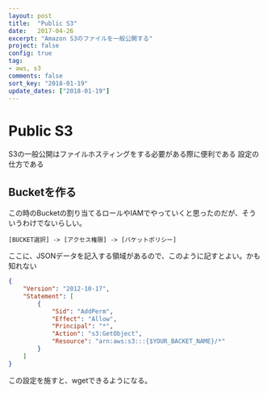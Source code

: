 ```yaml
---
layout: post
title:  "Public S3"
date:   2017-04-26
excerpt: "Amazon S3のファイルを一般公開する"
project: false
config: true
tag:
- aws, s3
comments: false
sort_key: "2018-01-19"
update_dates: ["2018-01-19"]
---
```


# Public S3
S3の一般公開はファイルホスティングをする必要がある際に便利である
設定の仕方である

## Bucketを作る
この時のBucketの割り当てるロールやIAMでやっていくと思ったのだが、そういうわけでないらしい。

```console
[BUCKET選択] -> [アクセス権限] -> [バケットポリシー]
```

ここに、JSONデータを記入する領域があるので、このように記すとよい。かも知れない

```json
{
    "Version": "2012-10-17",
    "Statement": [
        {
            "Sid": "AddPerm",
            "Effect": "Allow",
            "Principal": "*",
            "Action": "s3:GetObject",
            "Resource": "arn:aws:s3:::{$YOUR_BACKET_NAME}/*"
        }
    ]
}
```

この設定を施すと、wgetできるようになる。 

